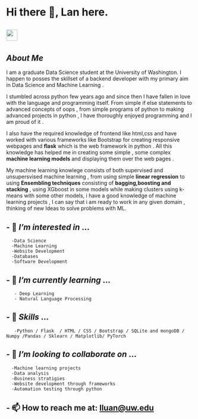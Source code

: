 
# Hi there 👋, Lan here. 

## <img src="https://media.giphy.com/media/ObNTw8Uzwy6KQ/giphy.gif" width="30px">&nbsp;
## *About Me*

I am a graduate Data Science student at the University of Washington. I happen to posses the skillset of a backend developer with my primary aim in Data Science and Machine Learning .

I stumbled across python few years ago and since then I have fallen in love with the language and programming itself. From simple if else statements to advanced concepts of oops , from simple programs of python to making advanced projects in python , I have thoroughly enjoyed programming and I am proud of it . 

I also have the required knowledge of frontend like html,css and have worked with various frameworks like Bootstrap for creating responsive webpages and **flask** which is the web framework in python . All this knowledge has helped me in creating some simple , some complex **machine learning models** and displaying them over the web pages . 

My machine learning knowlege consists of both supervised and unsupersvised machine learning , from using simple **linear regression** to using **Ensembling techniques** consisting of **bagging,boosting and stacking** , using XGboost in some models while making clusters using k-means with some other models, i have a good knowledge
of machine learning projects , I can say that i am ready to work in any given domain , thinking of new Ideas to solve problems with ML.


 ## - 👀  *I’m interested in* ...
      -Data Science 
      -Machine Learning
      -Website Development
      -Databases
      -Software Development 


 ## - 🌱 *I’m currently learning* ...
       - Deep Learning
       - Natural Language Processing  
       
       
 ## - 💪 *Skills*  ...
       -Python / Flask  / HTML / CSS / Bootstrap / SQLite and mongoDB / Numpy /Pandas / Sklearn / Matplotlib/ PyTorch 
    
       
 
 ## - 💞️ *I’m looking to collaborate on* ...
      -Machine learning projects 
      -Data analysis
      -Business stratigies
      -Website development through frameworks
      -Automation testing through python
  
 ## - 📫 How to reach me at: <a href="lluan@uw.edu">lluan@uw.edu</a>


<!-- [![Top Langs](https://github-readme-stats.vercel.app/api/top-langs/?username=shobhitsadwal)](https://github.com/anuraghazra/github-readme-stats) -->

<!---
shobhitsadwal/shobhitsadwal is a ✨ special ✨ repository because its `README.md` (this file) appears on your GitHub profile.
You can click the Preview link to take a look at your changes.
--->
